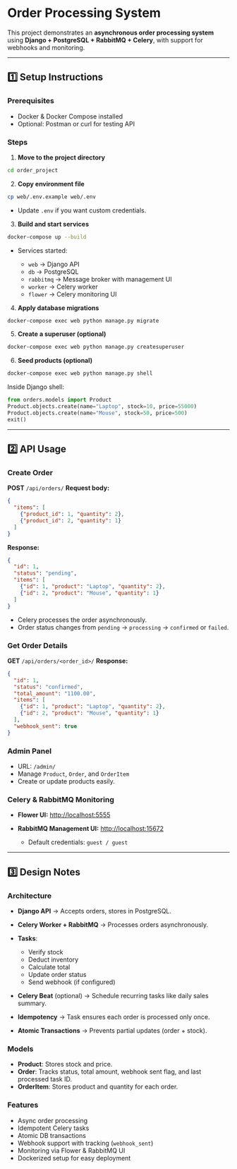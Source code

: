 # Order Processing System

This project demonstrates an **asynchronous order processing system** using **Django + PostgreSQL + RabbitMQ + Celery**, with support for webhooks and monitoring.

---

## 1️⃣ Setup Instructions

### Prerequisites

* Docker & Docker Compose installed
* Optional: Postman or curl for testing API

### Steps

1. **Move to the project directory**

```bash
cd order_project
```

2. **Copy environment file**

```bash
cp web/.env.example web/.env
```

* Update `.env` if you want custom credentials.

3. **Build and start services**

```bash
docker-compose up --build
```

* Services started:

  * `web` → Django API
  * `db` → PostgreSQL
  * `rabbitmq` → Message broker with management UI
  * `worker` → Celery worker
  * `flower` → Celery monitoring UI

4. **Apply database migrations**

```bash
docker-compose exec web python manage.py migrate
```

5. **Create a superuser (optional)**

```bash
docker-compose exec web python manage.py createsuperuser
```

6. **Seed products (optional)**

```bash
docker-compose exec web python manage.py shell
```

Inside Django shell:

```python
from orders.models import Product
Product.objects.create(name="Laptop", stock=10, price=55000)
Product.objects.create(name="Mouse", stock=50, price=500)
exit()
```

---

## 2️⃣ API Usage

### Create Order

**POST** `/api/orders/`
**Request body:**

```json
{
  "items": [
    {"product_id": 1, "quantity": 2},
    {"product_id": 2, "quantity": 1}
  ]
}
```

**Response:**

```json
{
  "id": 1,
  "status": "pending",
  "items": [
    {"id": 1, "product": "Laptop", "quantity": 2},
    {"id": 2, "product": "Mouse", "quantity": 1}
  ]
}
```

* Celery processes the order asynchronously.
* Order status changes from `pending` → `processing` → `confirmed` or `failed`.

### Get Order Details

**GET** `/api/orders/<order_id>/`
**Response:**

```json
{
  "id": 1,
  "status": "confirmed",
  "total_amount": "1100.00",
  "items": [
    {"id": 1, "product": "Laptop", "quantity": 2},
    {"id": 2, "product": "Mouse", "quantity": 1}
  ],
  "webhook_sent": true
}
```

### Admin Panel

* URL: `/admin/`
* Manage `Product`, `Order`, and `OrderItem`
* Create or update products easily.

### Celery & RabbitMQ Monitoring

* **Flower UI:** [http://localhost:5555](http://localhost:5555)
* **RabbitMQ Management UI:** [http://localhost:15672](http://localhost:15672)

  * Default credentials: `guest / guest`

---

## 3️⃣ Design Notes

### Architecture

* **Django API** → Accepts orders, stores in PostgreSQL.
* **Celery Worker + RabbitMQ** → Processes orders asynchronously.
* **Tasks**:

  * Verify stock
  * Deduct inventory
  * Calculate total
  * Update order status
  * Send webhook (if configured)
* **Celery Beat** (optional) → Schedule recurring tasks like daily sales summary.
* **Idempotency** → Task ensures each order is processed only once.
* **Atomic Transactions** → Prevents partial updates (order + stock).

### Models

* **Product**: Stores stock and price.
* **Order**: Tracks status, total amount, webhook sent flag, and last processed task ID.
* **OrderItem**: Stores product and quantity for each order.

### Features

* Async order processing
* Idempotent Celery tasks
* Atomic DB transactions
* Webhook support with tracking (`webhook_sent`)
* Monitoring via Flower & RabbitMQ UI
* Dockerized setup for easy deployment


